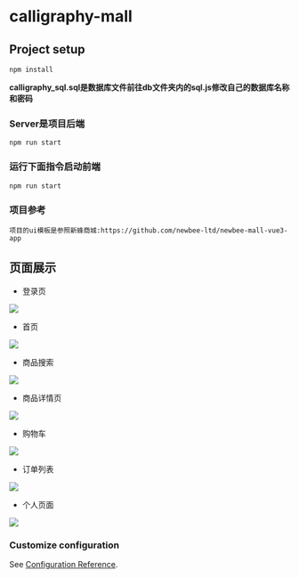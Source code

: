 # calligraphy-mall

## Project setup
```
npm install 
```

**calligraphy_sql.sql是数据库文件前往db文件夹内的sql.js修改自己的数据库名称和密码**

### Server是项目后端
```
npm run start
```

### 运行下面指令启动前端
```
npm run start
```

### 项目参考
```
项目的ui模板是参照新蜂商城:https://github.com/newbee-ltd/newbee-mall-vue3-app 
```

## 页面展示


- 登录页

![](static-files/登录.png)

- 首页

![](static-files/首页.png)

- 商品搜索

![](static-files/搜索.png)

- 商品详情页

![](static-files/商品详情页面.png)

- 购物车

![](static-files/购物车页面.png)


- 订单列表

![](static-files/订单.png)


- 个人页面

![](static-files/个人.png)

### Customize configuration
See [Configuration Reference](https://cli.vuejs.org/config/).
